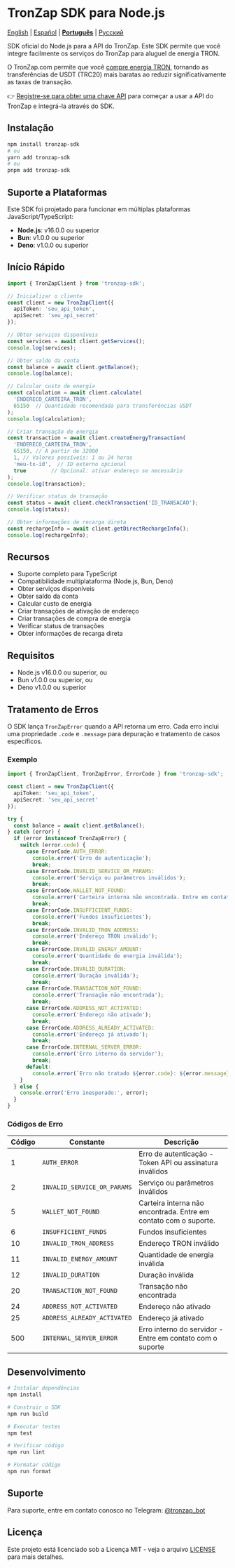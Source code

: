 # TronZap SDK para Node.js

[English](README.md) | [Español](README.es.md) | **[Português](README.pt-br.md)** | [Русский](README.ru.md)

SDK oficial do Node.js para a API do TronZap.
Este SDK permite que você integre facilmente os serviços do TronZap para aluguel de energia TRON.

O TronZap.com permite que você [compre energia TRON](https://tronzap.com/), tornando as transferências de USDT (TRC20) mais baratas ao reduzir significativamente as taxas de transação.

👉 [Registre-se para obter uma chave API](https://tronzap.com) para começar a usar a API do TronZap e integrá-la através do SDK.

## Instalação

```bash
npm install tronzap-sdk
# ou
yarn add tronzap-sdk
# ou
pnpm add tronzap-sdk
```

## Suporte a Plataformas

Este SDK foi projetado para funcionar em múltiplas plataformas JavaScript/TypeScript:

- **Node.js**: v16.0.0 ou superior
- **Bun**: v1.0.0 ou superior
- **Deno**: v1.0.0 ou superior

## Início Rápido

```typescript
import { TronZapClient } from 'tronzap-sdk';

// Inicializar o cliente
const client = new TronZapClient({
  apiToken: 'seu_api_token',
  apiSecret: 'seu_api_secret'
});

// Obter serviços disponíveis
const services = await client.getServices();
console.log(services);

// Obter saldo da conta
const balance = await client.getBalance();
console.log(balance);

// Calcular custo de energia
const calculation = await client.calculate(
  'ENDERECO_CARTEIRA_TRON',
  65150  // Quantidade recomendada para transferências USDT
);
console.log(calculation);

// Criar transação de energia
const transaction = await client.createEnergyTransaction(
  'ENDERECO_CARTEIRA_TRON',
  65150, // A partir de 32000
  1, // Valores possíveis: 1 ou 24 horas
  'meu-tx-id',  // ID externo opcional
  true        // Opcional: ativar endereço se necessário
);
console.log(transaction);

// Verificar status da transação
const status = await client.checkTransaction('ID_TRANSACAO');
console.log(status);

// Obter informações de recarga direta
const rechargeInfo = await client.getDirectRechargeInfo();
console.log(rechargeInfo);
```

## Recursos

- Suporte completo para TypeScript
- Compatibilidade multiplataforma (Node.js, Bun, Deno)
- Obter serviços disponíveis
- Obter saldo da conta
- Calcular custo de energia
- Criar transações de ativação de endereço
- Criar transações de compra de energia
- Verificar status de transações
- Obter informações de recarga direta

## Requisitos

- Node.js v16.0.0 ou superior, ou
- Bun v1.0.0 ou superior, ou
- Deno v1.0.0 ou superior

## Tratamento de Erros

O SDK lança `TronZapError` quando a API retorna um erro. Cada erro inclui uma propriedade `.code` e `.message` para depuração e tratamento de casos específicos.

### Exemplo

```typescript
import { TronZapClient, TronZapError, ErrorCode } from 'tronzap-sdk';

const client = new TronZapClient({
  apiToken: 'seu_api_token',
  apiSecret: 'seu_api_secret'
});

try {
  const balance = await client.getBalance();
} catch (error) {
  if (error instanceof TronZapError) {
    switch (error.code) {
      case ErrorCode.AUTH_ERROR:
        console.error('Erro de autenticação');
        break;
      case ErrorCode.INVALID_SERVICE_OR_PARAMS:
        console.error('Serviço ou parâmetros inválidos');
        break;
      case ErrorCode.WALLET_NOT_FOUND:
        console.error('Carteira interna não encontrada. Entre em contato com o suporte.');
        break;
      case ErrorCode.INSUFFICIENT_FUNDS:
        console.error('Fundos insuficientes');
        break;
      case ErrorCode.INVALID_TRON_ADDRESS:
        console.error('Endereço TRON inválido');
        break;
      case ErrorCode.INVALID_ENERGY_AMOUNT:
        console.error('Quantidade de energia inválida');
        break;
      case ErrorCode.INVALID_DURATION:
        console.error('Duração inválida');
        break;
      case ErrorCode.TRANSACTION_NOT_FOUND:
        console.error('Transação não encontrada');
        break;
      case ErrorCode.ADDRESS_NOT_ACTIVATED:
        console.error('Endereço não ativado');
        break;
      case ErrorCode.ADDRESS_ALREADY_ACTIVATED:
        console.error('Endereço já ativado');
        break;
      case ErrorCode.INTERNAL_SERVER_ERROR:
        console.error('Erro interno do servidor');
        break;
      default:
        console.error(`Erro não tratado ${error.code}: ${error.message}`);
    }
  } else {
    console.error('Erro inesperado:', error);
  }
}
```

### Códigos de Erro

| Código | Constante                      | Descrição |
|--------|--------------------------------|-------------|
| 1      | `AUTH_ERROR`                  | Erro de autenticação - Token API ou assinatura inválidos |
| 2      | `INVALID_SERVICE_OR_PARAMS`   | Serviço ou parâmetros inválidos |
| 5      | `WALLET_NOT_FOUND`            | Carteira interna não encontrada. Entre em contato com o suporte. |
| 6      | `INSUFFICIENT_FUNDS`          | Fundos insuficientes |
| 10     | `INVALID_TRON_ADDRESS`        | Endereço TRON inválido |
| 11     | `INVALID_ENERGY_AMOUNT`       | Quantidade de energia inválida |
| 12     | `INVALID_DURATION`            | Duração inválida |
| 20     | `TRANSACTION_NOT_FOUND`       | Transação não encontrada |
| 24     | `ADDRESS_NOT_ACTIVATED`       | Endereço não ativado |
| 25     | `ADDRESS_ALREADY_ACTIVATED`   | Endereço já ativado |
| 500    | `INTERNAL_SERVER_ERROR`       | Erro interno do servidor - Entre em contato com o suporte |

## Desenvolvimento

```bash
# Instalar dependências
npm install

# Construir o SDK
npm run build

# Executar testes
npm test

# Verificar código
npm run lint

# Formatar código
npm run format
```

## Suporte

Para suporte, entre em contato conosco no Telegram: [@tronzap_bot](https://t.me/tronzap_bot)

## Licença

Este projeto está licenciado sob a Licença MIT - veja o arquivo [LICENSE](LICENSE) para mais detalhes.